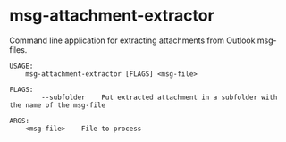 # msg-attachment-extractor
Command line application for extracting attachments from Outlook msg-files.
```
USAGE:
    msg-attachment-extractor [FLAGS] <msg-file>

FLAGS:
        --subfolder    Put extracted attachment in a subfolder with the name of the msg-file

ARGS:
    <msg-file>    File to process
```
